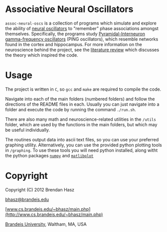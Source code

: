 # Associative Neural Oscillators
`assoc-neural-oscs` is a collection of programs which simulate and explore the ability of [neural oscillators](http://en.wikipedia.org/wiki/Neural_oscillation) to "remember" phase associations amongst themselves.  Specifically, the programs study [Pyramidal-Interneuron gamma-frequency oscillators](http://www.ncbi.nlm.nih.gov/pubmed/15802007) (PING oscillators), which resemble networks found in the cortex and hippocampus.  For more information on the neuroscience behind the project, see the [literature review](https://github.com/winsto99/assoc-neural-oscs/raw/master/HaszMiller2012_Associative-Neural-Oscillators-Review.pdf) which discusses the theory which inspired the code.


# Usage
The project is written in `C`, so `gcc` and `make` are required to compile the code.

Navigate into each of the main folders (numbered folders) and follow the directions of the README files in each.  Usually you can just navigate into a folder and execute the code by running the command `./run.sh`.

There are also many math and neuroscience-related utilities in the `/utils` folder, which are used by the functions in the main folders, but which may be useful individually.

The routines output data into ascii text files, so you can use your preferred graphing utility.  Alternatively, you can use the provided python plotting tools in `/graphing`.  To use these tools you will need python installed, along witht the python packages [`numpy`](http://www.numpy.org/) and [`matlibplot`](http://matplotlib.org/)


# Copyright
Copyright (C) 2012 Brendan Hasz

[bhasz@brandeis.edu](mailto:bhasz@brandeis.edu)

[www.cs.brandeis.edu/~bhasz/main.php](http://www.cs.brandeis.edu/~bhasz/main.php)

[Brandeis University](http://www.brandeis.edu/), Waltham, MA, USA

